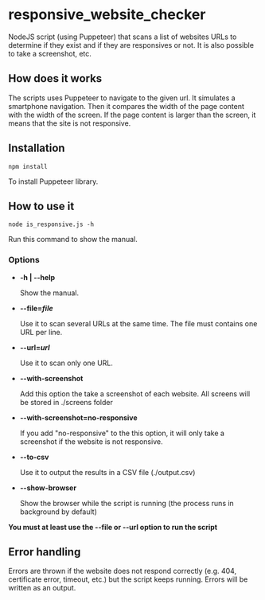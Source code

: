 # responsive_website_checker
NodeJS script (using Puppeteer) that scans a list of websites URLs to determine if they exist and if they are responsives or not. It is also possible to take a screenshot, etc.

## How does it works
The scripts uses Puppeteer to navigate to the given url. It simulates a smartphone navigation.
Then it compares the width of the page content with the width of the screen. If the page content is larger than the screen, it means that the site is not responsive.

## Installation
```
npm install
```
To install Puppeteer library.

## How to use it
```
node is_responsive.js -h
```
Run this command to show the manual.

### Options
- **-h | --help**
    
    Show the manual.
- **--file=_file_**
    
    Use it to scan several URLs at the same time. The file must contains one URL per line.
- **--url=_url_**
    
    Use it to scan only one URL.
- **--with-screenshot**
    
    Add this option the take a screenshot of each website.
    All screens will be stored in ./screens folder
- **--with-screenshot=no-responsive**
    
    If you add "no-responsive" to the this option, it will only take a screenshot if the website is not responsive.
- **--to-csv**
    
    Use it to output the results in a CSV file (./output.csv)
- **--show-browser**
    
    Show the browser while the script is running (the process runs in background by default)

**You must at least use the --file or --url option to run the script**

## Error handling
Errors are thrown if the website does not respond correctly (e.g. 404, certificate error, timeout, etc.) but the script keeps running. Errors will be written as an output.

